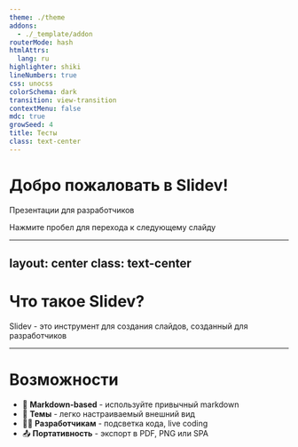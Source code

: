 ```yaml
---
theme: ./theme
addons:
  - ./_template/addon
routerMode: hash
htmlAttrs:
  lang: ru
highlighter: shiki
lineNumbers: true
css: unocss
colorSchema: dark
transition: view-transition
contextMenu: false
mdc: true
growSeed: 4
title: Тесты
class: text-center
---
```


# Добро пожаловать в Slidev!
Презентации для разработчиков

<div class="pt-12">
  <span @click="$slidev.nav.next" class="px-2 py-1 rounded cursor-pointer" hover="bg-white bg-opacity-10">
    Нажмите пробел для перехода к следующему слайду <carbon:arrow-right class="inline"/>
  </span>
</div>

<!--
Заметки презентатора здесь
-->

---
layout: center
class: text-center
---

# Что такое Slidev?

Slidev - это инструмент для создания слайдов, созданный для разработчиков

---

# Возможности

- 📝 **Markdown-based** - используйте привычный markdown
- 🎨 **Темы** - легко настраиваемый внешний вид
- 🧑‍💻 **Разработчикам** - подсветка кода, live coding
- 📤 **Портативность** - экспорт в PDF, PNG или SPA
